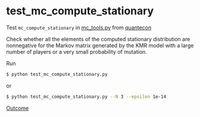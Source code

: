 test_mc_compute_stationary
==========================

Test `mc_compute_stationary`
in [mc_tools.py](https://github.com/jstac/quant-econ/blob/master/quantecon/mc_tools.py)
from [quantecon](https://github.com/jstac/quant-econ)

Check whether all the elements of the computed stationary distribution are nonnegative
for the Markov matrix generated by the KMR model
with a large number of players or a very small probability of mutation.

Run

```sh
$ python test_mc_compute_stationary.py
```

or

```sh
$ python test_mc_compute_stationary.py --N 3 --epsilon 1e-14
```

[Outcome](http://nbviewer.ipython.org/github/oyamad/test_mc_compute_stationary/blob/master/test_mc_compute_stationary_2_7_8.ipynb)

